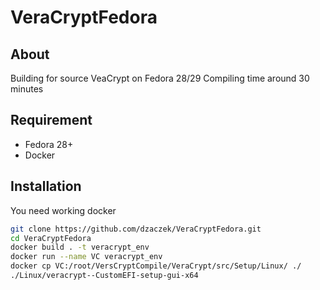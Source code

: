 # VeraCryptFedora
## About
Building for source VeaCrypt on Fedora 28/29 
Compiling time around 30 minutes 

## Requirement
- Fedora 28+
- Docker

## Installation
You need working docker 

```sh
git clone https://github.com/dzaczek/VeraCryptFedora.git
cd VeraCryptFedora
docker build . -t veracrypt_env
docker run --name VC veracrypt_env
docker cp VC:/root/VersCryptCompile/VeraCrypt/src/Setup/Linux/ ./
./Linux/veracrypt--CustomEFI-setup-gui-x64
```

